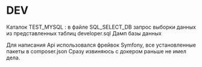 # DEV
Каталок TEST_MYSQL :
    в файле SQL_SELECT_DB запрос выборки данных из представленных таблиц
    developer.sql Дамп базы данных 
    
Для написания Api использовался фрейвок Symfony, все установленные пакеты в composer.json
Сразу извиняюсь с докером раньше не имел дела.

     